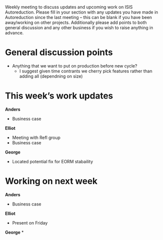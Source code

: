 Weekly meeting to discuss updates and upcoming work on ISIS Autoreduction.
Please fill in your section with any updates you have made in Autoreduction since the last meeting – this can be blank if you have been away/working on other projects. Additionally please add points to both general discussion and any other business if you wish to raise anything in advance. 

General discussion points
=========================
* Anything that we want to put on production before new cycle? 
  * I suggest given time contrants we cherry pick features rather than adding all (dependning on size)
 
This week’s work updates
========================

**Anders**
* Business case

**Elliot**
* Meeting with Refl group
* Business case

**George**
* Located potential fix for EORM stabaility

Working on next week
====================

**Anders**
* Business case 

**Elliot**
* Present on Friday

**George**
*
